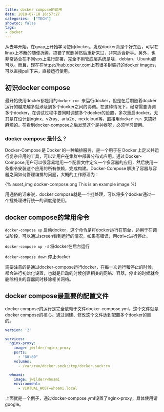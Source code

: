 ```yaml
---
title: docker compose的运用
date: 2018-07-18 16:57:27
categories:  ["TECH"]
showtoc: false 
tags: 
- docker
---
```

从去年开始，在qnap上开始学习使用docker。发现docker真是个好东西，可以在linux上不断的随便折腾，搞错了就删掉然后重新来过，非常适合新手。另外，也非常适合在不同vps上进行部署，完全不用管底层系统是啥，debian，Ubuntu都可以。而且，现在在<https://hub.docker.com>上有很多封装好的docker images，可以直接pull下来，直接运行使用。  
<!--more-->

## 初识docker compose  

最开始使用docker都是用的`docker run `来运行docker，但是在后期随着docker运行的越来越多就涉及到多个docker之间的协调。在这种情况下，经常需要协调多个docker，在调试过程中要同时调整多个docker的设置，多次重启docker。尤其是在设计到nginx、v2ray、aria2c、nextcloud等，直接用`docker run `来搞好麻烦的。在看到docker-compose之后发现这个是神器呀，必须学习使用。  

### docker compose 是什么？  

Docker-Compose 是 Docker 的一种编排服务，是一个用于在 Docker 上定义并运行复杂应用的工具，可以让用户在集群中部署分布式应用。通过 Docker-Compose 用户可以很容易地用一个配置文件定义一个多容器的应用，然后使用一条指令安装这个应用的所有依赖，完成构建。Docker-Compose 解决了容器与容器之间如何管理编排的问题，大概的工作原理为：

{% asset_img docker-compose.png This is an example image %}

用通俗的话来说，docker compose就是一个批处理，可以将多个docker通过一个批处理进行统一的调度是使用。  

## docker compose的常用命令

`docker-compose up` 启动docker，这个命令是将docker运行在前台，适用于在调试阶段，可以通过screen看到运行的情况，如果有错误，用ctrl+c进行停止。  

`docker-compose up -d` 将docker在后台运行

`docker-compose down` 停止docker 

需要注意的是通过docker-compose运行docker，在每一次运行和停止的时候，都会进行初始化设置，也就是启动的时候创建相关的网络、容器，停止的时候就会删除相关的容器同时移除相关网络。  

## docker compose最重要的配置文件  

docker compose的运行是完全依赖于文件docker-compose.yml，这个文件就是docker compose的核心。通过创建、修改这个文件达到配置多个docker的目的。  

```yml
version: '2'

services:
  nginx-proxy:
    image: jwilder/nginx-proxy
    ports:
      - "80:80"
    volumes:
      - /var/run/docker.sock:/tmp/docker.sock:ro

  whoami:
    image: jwilder/whoami
    environment:
      - VIRTUAL_HOST=whoami.local
```

上面就是一个例子，通过docker-compose.yml设置了nginx-proxy，具体使用请google。
